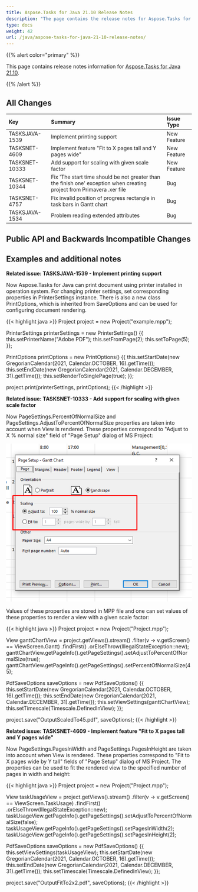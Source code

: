 ```yaml
---
title: Aspose.Tasks for Java 21.10 Release Notes
description: "The page contains the release notes for Aspose.Tasks for Java 21.9=10."
type: docs
weight: 42
url: /java/aspose-tasks-for-java-21-10-release-notes/
---
```


{{% alert color="primary" %}}

This page contains release notes information for [Aspose.Tasks for Java 21.10](https://downloads.aspose.com/tasks/java/new-releases/aspose.tasks-for-java-21.10/).

{{% /alert %}}
## **All Changes**
|**Key**|**Summary**|**Issue Type**|
| :- | :- | :- |
| TASKSJAVA-1539 | Implement printing support | New Feature |
| TASKSNET-4609 | Implement feature "Fit to X pages tall and Y pages wide" | New Feature |
| TASKSNET-10333 | Add support for scaling with given scale factor | New Feature |
| TASKSNET-10344 | Fix 'The start time should be not greater than the finish one' exception when creating project from Primavera .xer file | Bug
| TASKSNET-4757 | Fix invalid position of progress rectangle in task bars in Gantt chart | Bug
| TASKSJAVA-1534 | Problem reading extended attributes | Bug |

## **Public API and Backwards Incompatible Changes**

## **Examples and additional notes**

**Related issue: TASKSJAVA-1539 - Implement printing support**

Now Aspose.Tasks for Java can print document using printer installed in operation system. For changing printer settings,
set corresponding properties in PrinterSettings instance. There is also a new class PrintOptions, which is inherited
from SaveOptions and can be used for configuring document rendering.

{{< highlight java >}}
Project project = new Project("example.mpp");

PrinterSettings printerSettings = new PrinterSettings() {{
    this.setPrinterName("Adobe PDF");
    this.setFromPage(2);
    this.setToPage(5);
}};

PrintOptions printOptions = new PrintOptions() {{
    this.setStartDate(new GregorianCalendar(2021, Calendar.OCTOBER, 16).getTime());
    this.setEndDate(new GregorianCalendar(2021, Calendar.DECEMBER, 31).getTime());
    this.setRenderToSinglePage(true);
}};

project.print(printerSettings, printOptions);
{{< /highlight >}}

**Related issue: TASKSNET-10333 - Add support for scaling with given scale factor**

Now PageSettings.PercentOfNormalSize and PageSettings.AdjustToPercentOfNormalSize properties are taken into account when View is rendered.
These properties correspond to "Adjust to X % normal size" field of "Page Setup" dialog of MS Project:

![Page settings dialog](PageSettings.png)

Values of these properties are stored in MPP file and one can set values of these properties to render a view with a given scale factor:

{{< highlight java >}}
Project project = new Project("Project.mpp");

View ganttChartView = project.getViews().stream()
        .filter(v -> v.getScreen() == ViewScreen.Gantt)
        .findFirst()
        .orElseThrow(IllegalStateException::new);
ganttChartView.getPageInfo().getPageSettings().setAdjustToPercentOfNormalSize(true);
ganttChartView.getPageInfo().getPageSettings().setPercentOfNormalSize(45);

PdfSaveOptions saveOptions = new PdfSaveOptions()
{{
    this.setStartDate(new GregorianCalendar(2021, Calendar.OCTOBER, 16).getTime());
    this.setEndDate(new GregorianCalendar(2021, Calendar.DECEMBER, 31).getTime());
    this.setViewSettings(ganttChartView);
    this.setTimescale(Timescale.DefinedInView);
}};

project.save("OutputScaledTo45.pdf", saveOptions);
{{< /highlight >}}


**Related issue: TASKSNET-4609 - Implement feature "Fit to X pages tall and Y pages wide"**

Now PageSettings.PagesInWidth and PageSettings.PagesInHeight are taken into account when View is rendered.
These properties correspond to "Fit to X pages wide by Y tall" fields of "Page Setup" dialog of MS Project.
The properties can be used to fit the rendered view to the specified number of pages in width and height:

{{< highlight java >}}
Project project = new Project("Project.mpp");

View taskUsageView = project.getViews().stream()
        .filter(v -> v.getScreen() == ViewScreen.TaskUsage)
        .findFirst()
        .orElseThrow(IllegalStateException::new);
taskUsageView.getPageInfo().getPageSettings().setAdjustToPercentOfNormalSize(false);
taskUsageView.getPageInfo().getPageSettings().setPagesInWidth(2);
taskUsageView.getPageInfo().getPageSettings().setPagesInHeight(2);

PdfSaveOptions saveOptions = new PdfSaveOptions()
{{
    this.setViewSettings(taskUsageView);
    this.setStartDate(new GregorianCalendar(2021, Calendar.OCTOBER, 16).getTime());
    this.setEndDate(new GregorianCalendar(2021, Calendar.DECEMBER, 31).getTime());
    this.setTimescale(Timescale.DefinedInView);
}};

project.save("OutputFitTo2х2.pdf", saveOptions);
{{< /highlight >}}
